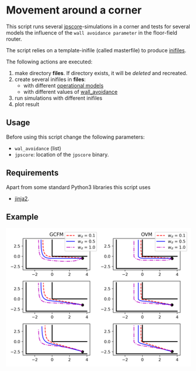 # Movement around a corner

This script runs several [jpscore](https://www.jupedsim.org/)-simulations in a
corner and tests for several models the influence of the
`wall avoidance parameter` in the floor-field router.

The script relies on a template-inifile (called masterfile) to produce [inifiles](https://www.jupedsim.org/jpscore_inifile.html).

The following actions are executed:

1. make directory **files**. If directory exists, it will be *deleted* and recreated.
2. create several inifiles in **files**:
    - with different [operational models](https://www.jupedsim.org/jpscore_operativ.html)
    - with different values of [wall_avoidance](https://www.jupedsim.org/jpscore_direction.html#strategy-8)
3. run simulations with different inifiles
4. plot result

## Usage

Before using this script change the following parameters:

- `wal_avoidance` (list)
- `jpscore`: location of the `jpscore` binary.

## Requirements

Apart from some standard Python3 libraries this script uses

- [jinja2](https://jinja2docs.readthedocs.io/en/stable/).

## Example

![result](corner-1.png)
